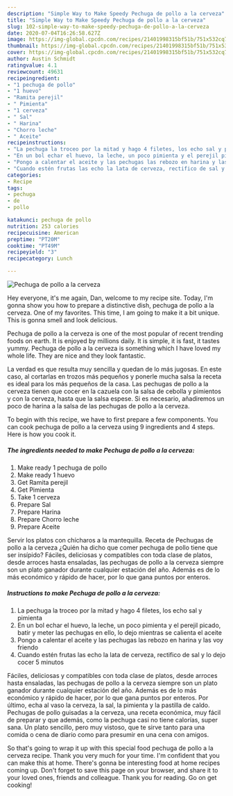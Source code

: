 ```yaml
---
description: "Simple Way to Make Speedy Pechuga de pollo a la cerveza"
title: "Simple Way to Make Speedy Pechuga de pollo a la cerveza"
slug: 102-simple-way-to-make-speedy-pechuga-de-pollo-a-la-cerveza
date: 2020-07-04T16:26:58.627Z
image: https://img-global.cpcdn.com/recipes/21401998315bf51b/751x532cq70/pechuga-de-pollo-a-la-cerveza-foto-principal.jpg
thumbnail: https://img-global.cpcdn.com/recipes/21401998315bf51b/751x532cq70/pechuga-de-pollo-a-la-cerveza-foto-principal.jpg
cover: https://img-global.cpcdn.com/recipes/21401998315bf51b/751x532cq70/pechuga-de-pollo-a-la-cerveza-foto-principal.jpg
author: Austin Schmidt
ratingvalue: 4.1
reviewcount: 49631
recipeingredient:
- "1 pechuga de pollo"
- "1 huevo"
- "Ramita perejil"
- " Pimienta"
- "1 cerveza"
- " Sal"
- " Harina"
- "Chorro leche"
- " Aceite"
recipeinstructions:
- "La pechuga la troceo por la mitad y hago 4 filetes, los echo sal y pimienta"
- "En un bol echar el huevo, la leche, un poco pimienta y el perejil picado, batir y meter las pechugas en ello, lo dejo mientras se calienta el aceite"
- "Pongo a calentar el aceite y las pechugas las rebozo en harina y las voy friendo"
- "Cuando estén frutas las echo la lata de cerveza, rectifico de sal y lo dejo cocer 5 minutos"
categories:
- Recipe
tags:
- pechuga
- de
- pollo

katakunci: pechuga de pollo 
nutrition: 253 calories
recipecuisine: American
preptime: "PT20M"
cooktime: "PT49M"
recipeyield: "3"
recipecategory: Lunch

---
```



![Pechuga de pollo a la cerveza](https://img-global.cpcdn.com/recipes/21401998315bf51b/751x532cq70/pechuga-de-pollo-a-la-cerveza-foto-principal.jpg)

Hey everyone, it's me again, Dan, welcome to my recipe site. Today, I'm gonna show you how to prepare a distinctive dish, pechuga de pollo a la cerveza. One of my favorites. This time, I am going to make it a bit unique. This is gonna smell and look delicious.

Pechuga de pollo a la cerveza is one of the most popular of recent trending foods on earth. It is enjoyed by millions daily. It is simple, it is fast, it tastes yummy. Pechuga de pollo a la cerveza is something which I have loved my whole life. They are nice and they look fantastic.

La verdad es que resulta muy sencilla y quedan de lo más jugosas. En este caso, al cortarlas en trozos más pequeños y ponerle mucha salsa la receta es ideal para los más pequeños de la casa. Las pechugas de pollo a la cerveza tienen que cocer en la cazuela con la salsa de cebolla y pimientos y con la cerveza, hasta que la salsa espese. Si es necesario, añadiremos un poco de harina a la salsa de las pechugas de pollo a la cerveza.


To begin with this recipe, we have to first prepare a few components. You can cook pechuga de pollo a la cerveza using 9 ingredients and 4 steps. Here is how you cook it.

<!--inarticleads1-->

##### The ingredients needed to make Pechuga de pollo a la cerveza:

1. Make ready 1 pechuga de pollo
1. Make ready 1 huevo
1. Get Ramita perejil
1. Get  Pimienta
1. Take 1 cerveza
1. Prepare  Sal
1. Prepare  Harina
1. Prepare Chorro leche
1. Prepare  Aceite


Servir los platos con chícharos a la mantequilla. Receta de Pechugas de pollo a la cerveza ¿Quién ha dicho que comer pechuga de pollo tiene que ser insípido? Fáciles, deliciosas y compatibles con toda clase de platos, desde arroces hasta ensaladas, las pechugas de pollo a la cerveza siempre son un plato ganador durante cualquier estación del año. Además es de lo más económico y rápido de hacer, por lo que gana puntos por enteros. 

<!--inarticleads2-->

##### Instructions to make Pechuga de pollo a la cerveza:

1. La pechuga la troceo por la mitad y hago 4 filetes, los echo sal y pimienta
1. En un bol echar el huevo, la leche, un poco pimienta y el perejil picado, batir y meter las pechugas en ello, lo dejo mientras se calienta el aceite
1. Pongo a calentar el aceite y las pechugas las rebozo en harina y las voy friendo
1. Cuando estén frutas las echo la lata de cerveza, rectifico de sal y lo dejo cocer 5 minutos


Fáciles, deliciosas y compatibles con toda clase de platos, desde arroces hasta ensaladas, las pechugas de pollo a la cerveza siempre son un plato ganador durante cualquier estación del año. Además es de lo más económico y rápido de hacer, por lo que gana puntos por enteros. Por último, echa al vaso la cerveza, la sal, la pimienta y la pastilla de caldo. Pechugas de pollo guisadas a la cerveza, una receta económica, muy fácil de preparar y que además, como la pechuga casi no tiene calorías, super sana. Un plato sencillo, pero muy vistoso, que te sirve tanto para una comida o cena de diario como para presumir en una cena con amigos. 

So that's going to wrap it up with this special food pechuga de pollo a la cerveza recipe. Thank you very much for your time. I'm confident that you can make this at home. There's gonna be interesting food at home recipes coming up. Don't forget to save this page on your browser, and share it to your loved ones, friends and colleague. Thank you for reading. Go on get cooking!
